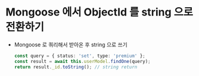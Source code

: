 # Mongoose 에서 ObjectId 를 string 으로 전환하기

- Mongoose 로 쿼리해서 받아온 후 string 으로 쓰기
  ```typescript
  const query = { status: 'set', type: 'premium' };
  const result = await this.userModel.findOne(query);
  return result._id.toString(); // string return
  ```
